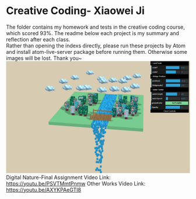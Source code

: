 Creative Coding- Xiaowei Ji 
===
The folder contains my homework and tests in the creative coding course, which scored 93%. The readme below each project is my summary and reflection after each class.<br>
Rather than opening the indexs directly, please run these projects by Atom and install atom-live-server package before running them. Otherwise some images will be lost. Thank you~
![Portfolio Intro](https://github.com/whatchamacallit233/CreativeCoding--Xiaowei-JI/blob/master/Digital%20Nature-Final%20Assignment/texture/3.jpg)
Digital Nature-Final Assignment Video Link: https://youtu.be/PSVTMmtPnmw
Other Works Video Link: https://youtu.be/AXYKPAeGTI8
